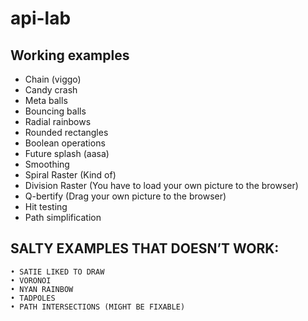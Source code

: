 # api-lab

## Working examples

* Chain (viggo)
* Candy crash
* Meta balls
* Bouncing balls 
* Radial rainbows 
* Rounded rectangles
* Boolean operations
* Future splash (aasa)
* Smoothing
* Spiral Raster (Kind of)
* Division Raster (You have to load your own picture to the browser)
* Q-bertify (Drag your own picture to the browser)
* Hit testing
* Path simplification

	
	


## SALTY EXAMPLES THAT DOESN’T WORK:
	• SATIE LIKED TO DRAW
	• VORONOI
	• NYAN RAINBOW
	• TADPOLES
	• PATH INTERSECTIONS (MIGHT BE FIXABLE)
